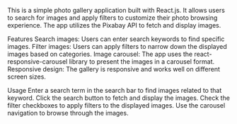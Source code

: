 This is a simple photo gallery application built with React.js. It allows users to search for images and apply filters to customize their photo browsing experience. The app utilizes the Pixabay API to fetch and display images.

Features
Search images: Users can enter search keywords to find specific images. Filter images: Users can apply filters to narrow down the displayed images based on categories. Image carousel: The app uses the react-responsive-carousel library to present the images in a carousel format. Responsive design: The gallery is responsive and works well on different screen sizes.

Usage
Enter a search term in the search bar to find images related to that keyword. Click the search button to fetch and display the images. Check the filter checkboxes to apply filters to the displayed images. Use the carousel navigation to browse through the images.
